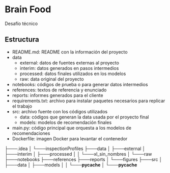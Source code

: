 # Brain Food
Desafío técnico

## Estructura

* README.md: README con la información del proyecto
* data
  * external: datos de fuentes externas al proyecto
  * interim: datos generados en pasos intermedios
  * processed: datos finales utilizados en los modelos
  * raw: data original del proyecto
* notebooks: códigos de prueba o para generar datos intermedios
* references: textos de referencia y enunciado
* reports: informes generados para el cliente
* requirements.txt: archivo para instalar paquetes necesarios para replicar el trabajo
* src: archivo fuente con los códigos utilizados
  * data: códigos que generan la data usada por el proyecto final
  * models: modelos de recomendación finales
* main.py: código principal que orquesta a los modelos de recomendaciones
* Dockerfile: imagen Docker para levantar el contenedor


├───.idea
│   └───inspectionProfiles
├───data
│   ├───external
│   ├───interim
│   ├───processed
│   │   └───xl_sin_nombres
│   └───raw
├───notebooks
├───references
├───reports
│   └───figures
├───src
│   ├───data
│   ├───models
│   │   └───__pycache__
│   └───__pycache__

